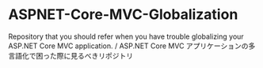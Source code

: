 # ASPNET-Core-MVC-Globalization
Repository that you should refer when you have trouble globalizing your ASP.NET Core MVC application. / ASP.NET Core MVC アプリケーションの多言語化で困った際に見るべきリポジトリ
